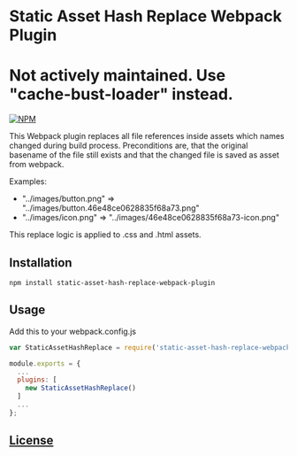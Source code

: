 # Static Asset Hash Replace Webpack Plugin

# Not actively maintained. Use "cache-bust-loader" instead.

[![NPM](https://img.shields.io/npm/v/static-asset-hash-replace-webpack-plugin.svg)](https://www.npmjs.com/package/static-asset-hash-replace-webpack-plugin)


This Webpack plugin replaces all file references inside assets which names changed during build process. Preconditions are, that the original basename of the file still exists and that the changed file is saved as asset from webpack.

Examples:
- "../images/button.png" => "../images/button.46e48ce0628835f68a73.png"
- "../images/icon.png" => "../images/46e48ce0628835f68a73-icon.png"

This replace logic is applied to .css and .html assets.


## Installation

```
npm install static-asset-hash-replace-webpack-plugin
```


## Usage

Add this to your webpack.config.js

```js
var StaticAssetHashReplace = require('static-asset-hash-replace-webpack-plugin');

module.exports = {
  ...
  plugins: [
    new StaticAssetHashReplace()
  ]
  ...
};
```

[License](https://github.com/code-chris/static-asset-hash-replace-webpack-plugin/blob/master/LICENSE)
------
